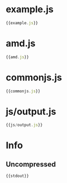 # example.js

``` javascript
{{example.js}}
```

# amd.js

``` javascript
{{amd.js}}
```

# commonjs.js

``` javascript
{{commonjs.js}}
```


# js/output.js

``` javascript
{{js/output.js}}
```

# Info

## Uncompressed

```
{{stdout}}
```

